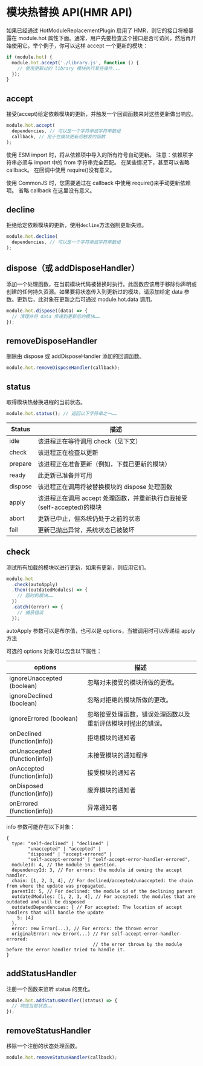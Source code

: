# 模块热替换 API(HMR API)

如果已经通过 HotModuleReplacementPlugin 启用了 HMR，则它的接口将被暴露在 module.hot 属性下面。通常，用户先要检查这个接口是否可访问，然后再开始使用它。举个例子，你可以这样 accept 一个更新的模块：

```javascript
if (module.hot) {
  module.hot.accept('./library.js', function () {
    // 使用更新过的 library 模块执行某些操作...
  });
}
```

## accept

接受(accept)给定依赖模块的更新，并触发一个回调函数来对这些更新做出响应。

```javascript
module.hot.accept(
  dependencies, // 可以是一个字符串或字符串数组
  callback, // 用于在模块更新后触发的函数
);
```

使用 ESM import 时，将从依赖项中导入的所有符号自动更新。 注意：依赖项字符串必须与 import 中的 from 字符串完全匹配。 在某些情况下，甚至可以省略 callback。 在回调中使用 require()没有意义。

使用 CommonJS 时，您需要通过在 callback 中使用 require()来手动更新依赖项。 省略 callback 在这里没有意义。

## decline

拒绝给定依赖模块的更新，使用`decline`方法强制更新失败。

```javascript
module.hot.decline(
  dependencies, // 可以是一个字符串或字符串数组
);
```

## dispose（或 addDisposeHandler）

添加一个处理函数，在当前模块代码被替换时执行。此函数应该用于移除你声明或创建的任何持久资源。如果要将状态传入到更新过的模块，请添加给定 data 参数。更新后，此对象在更新之后可通过 module.hot.data 调用。

```javascript
module.hot.dispose((data) => {
  // 清理并将 data 传递到更新后的模块……
});
```

## removeDisposeHandler

删除由 dispose 或 addDisposeHandler 添加的回调函数。

```javascript
module.hot.removeDisposeHandler(callback);
```

## status

取得模块热替换进程的当前状态。

```javascript
module.hot.status(); // 返回以下字符串之一……
```

| Status  | 描述                                                                    |
| ------- | ----------------------------------------------------------------------- |
| idle    | 该进程正在等待调用 check（见下文）                                      |
| check   | 该进程正在检查以更新                                                    |
| prepare | 该进程正在准备更新（例如，下载已更新的模块）                            |
| ready   | 此更新已准备并可用                                                      |
| dispose | 该进程正在调用将被替换模块的 dispose 处理函数                           |
| apply   | 该进程正在调用 accept 处理函数，并重新执行自我接受(self-accepted)的模块 |
| abort   | 更新已中止，但系统仍处于之前的状态                                      |
| fail    | 更新已抛出异常，系统状态已被破坏                                        |

## check

测试所有加载的模块以进行更新，如果有更新，则应用它们。

```javascript
module.hot
  .check(autoApply)
  .then((outdatedModules) => {
    // 超时的模块……
  })
  .catch((error) => {
    // 捕获错误
  });
```

autoApply 参数可以是布尔值，也可以是 options，当被调用时可以传递给 apply 方法

可选的 options 对象可以包含以下属性：

| options                       | 描述                                                         |
| ----------------------------- | ------------------------------------------------------------ |
| ignoreUnaccepted (boolean)    | 忽略对未接受的模块所做的更改。                               |
| ignoreDeclined (boolean)      | 忽略对拒绝的模块所做的更改。                                 |
| ignoreErrored (boolean)       | 忽略接受处理函数，错误处理函数以及重新评估模块时抛出的错误。 |
| onDeclined (function(info))   | 拒绝模块的通知者                                             |
| onUnaccepted (function(info)) | 未接受模块的通知程序                                         |
| onAccepted (function(info))   | 接受模块的通知者                                             |
| onDisposed (function(info))   | 废弃模块的通知者                                             |
| onErrored (function(info))    | 异常通知者                                                   |

info 参数可能存在以下对象：

```
{
  type: "self-declined" | "declined" |
        "unaccepted" | "accepted" |
        "disposed" | "accept-errored" |
        "self-accept-errored" | "self-accept-error-handler-errored",
  moduleId: 4, // The module in question.
  dependencyId: 3, // For errors: the module id owning the accept handler.
  chain: [1, 2, 3, 4], // For declined/accepted/unaccepted: the chain from where the update was propagated.
  parentId: 5, // For declined: the module id of the declining parent
  outdatedModules: [1, 2, 3, 4], // For accepted: the modules that are outdated and will be disposed
  outdatedDependencies: { // For accepted: The location of accept handlers that will handle the update
    5: [4]
  },
  error: new Error(...), // For errors: the thrown error
  originalError: new Error(...) // For self-accept-error-handler-errored:
                                // the error thrown by the module before the error handler tried to handle it.
}
```

## addStatusHandler

注册一个函数来监听 status 的变化。

```javascript
module.hot.addStatusHandler((status) => {
  // 响应当前状态……
});
```

## removeStatusHandler

移除一个注册的状态处理函数。

```javascript
module.hot.removeStatusHandler(callback);
```
